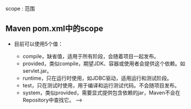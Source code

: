 
scope : 范围

## Maven pom.xml中的scope

 * 目前<scope>可以使用5个值：
 
    * compile，缺省值，适用于所有阶段，会随着项目一起发布。
    * provided，类似compile，期望JDK、容器或使用者会提供这个依赖。如servlet.jar。
    * runtime，只在运行时使用，如JDBC驱动，适用运行和测试阶段。
    * test，只在测试时使用，用于编译和运行测试代码。不会随项目发布。
    * system，类似provided，需要显式提供包含依赖的jar，Maven不会在Repository中查找它。  -->
      
